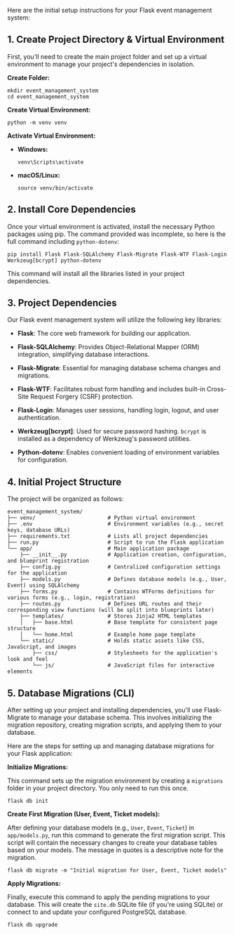 

Here are the initial setup instructions for your Flask event management system:

## 1. Create Project Directory & Virtual Environment

First, you'll need to create the main project folder and set up a virtual environment to manage your project's dependencies in isolation.

**Create Folder:**

```
mkdir event_management_system
cd event_management_system

```

**Create Virtual Environment:**

```
python -m venv venv

```

**Activate Virtual Environment:**

-   **Windows:**
    
    ```
    venv\Scripts\activate
    
    ```
    
-   **macOS/Linux:**
    
    ```
    source venv/bin/activate
    
    ```
    

## 2. Install Core Dependencies

Once your virtual environment is activated, install the necessary Python packages using pip. The command provided was incomplete, so here is the full command including `python-dotenv`:

```
pip install Flask Flask-SQLAlchemy Flask-Migrate Flask-WTF Flask-Login Werkzeug[bcrypt] python-dotenv

```

This command will install all the libraries listed in your project dependencies.

## 3. Project Dependencies

Our Flask event management system will utilize the following key libraries:

-   **Flask**: The core web framework for building our application.
    
-   **Flask-SQLAlchemy**: Provides Object-Relational Mapper (ORM) integration, simplifying database interactions.
    
-   **Flask-Migrate**: Essential for managing database schema changes and migrations.
    
-   **Flask-WTF**: Facilitates robust form handling and includes built-in Cross-Site Request Forgery (CSRF) protection.
    
-   **Flask-Login**: Manages user sessions, handling login, logout, and user authentication.
    
-   **Werkzeug[bcrypt]**: Used for secure password hashing. `bcrypt` is installed as a dependency of Werkzeug's password utilities.
    
-   **Python-dotenv**: Enables convenient loading of environment variables for configuration.
    

## 4. Initial Project Structure

The project will be organized as follows:

```
event_management_system/
├── venv/                       # Python virtual environment
├── .env                        # Environment variables (e.g., secret keys, database URLs)
├── requirements.txt            # Lists all project dependencies
├── run.py                      # Script to run the Flask application
└── app/                        # Main application package
    ├── __init__.py             # Application creation, configuration, and blueprint registration
    ├── config.py               # Centralized configuration settings for the application
    ├── models.py               # Defines database models (e.g., User, Event) using SQLAlchemy
    ├── forms.py                # Contains WTForms definitions for various forms (e.g., login, registration)
    ├── routes.py               # Defines URL routes and their corresponding view functions (will be split into blueprints later)
    ├── templates/              # Stores Jinja2 HTML templates
    │   ├── base.html           # Base template for consistent page structure
    │   └── home.html           # Example home page template
    └── static/                 # Holds static assets like CSS, JavaScript, and images
        ├── css/                # Stylesheets for the application's look and feel
        └── js/                 # JavaScript files for interactive elements

```




## 5. Database Migrations (CLI)

After setting up your project and installing dependencies, you'll use Flask-Migrate to manage your database schema. This involves initializing the migration repository, creating migration scripts, and applying them to your database.

Here are the steps for setting up and managing database migrations for your Flask application:

**Initialize Migrations:**

This command sets up the migration environment by creating a `migrations` folder in your project directory. You only need to run this once.

```
flask db init

```

**Create First Migration (User, Event, Ticket models):**

After defining your database models (e.g., `User`, `Event`, `Ticket`) in `app/models.py`, run this command to generate the first migration script. This script will contain the necessary changes to create your database tables based on your models. The message in quotes is a descriptive note for the migration.

```
flask db migrate -m "Initial migration for User, Event, Ticket models"

```

**Apply Migrations:**

Finally, execute this command to apply the pending migrations to your database. This will create the `site.db` SQLite file (if you're using SQLite) or connect to and update your configured PostgreSQL database.

```
flask db upgrade

```